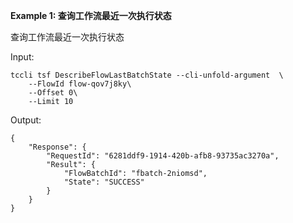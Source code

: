 **Example 1: 查询工作流最近一次执行状态**

查询工作流最近一次执行状态

Input: 

```
tccli tsf DescribeFlowLastBatchState --cli-unfold-argument  \
    --FlowId flow-qov7j8ky\
    --Offset 0\
    --Limit 10
```

Output: 
```
{
    "Response": {
        "RequestId": "6281ddf9-1914-420b-afb8-93735ac3270a",
        "Result": {
            "FlowBatchId": "fbatch-2niomsd",
            "State": "SUCCESS"
        }
    }
}
```

